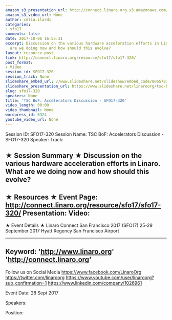 ```yaml
---
amazon_s3_presentation_url: http://connect.linaro.org.s3.amazonaws.com/sfo17/Videos/SFO17-320%20TSC%20BoF%20Accelerators%20Discussion%20.pdf
amazon_s3_video_url: None
author: celia.ilardi
categories:
- sfo17
comments: false
date: 2017-10-06 16:55:31
excerpt: Discussion on the various hardware acceleration efforts in Linaro.  What
  are we doing now and how should this evolve?
layout: resource-post
link: http://connect.linaro.org/resource/sfo17/sfo17-320/
post_format:
- Video
session_id: SFO17-320
session_track: None
slideshare_embed_url: //www.slideshare.net/slideshow/embed_code/80657817
slideshare_presentation_url: https://www.slideshare.net/linaroorg/tsc-bof-accelerators-discussion-sfo17320
slug: sfo17-320
speakers: None
title: 'TSC BoF: Accelerators Discussion - SFO17-320'
video_length: 00:00
video_thumbnail: None
wordpress_id: 6324
youtube_video_url: None
---
```


Session ID: SFO17-320
Session Name: TSC BoF: Accelerators Discussion - SFO17-320
Speaker:
Track:

★ Session Summary ★
Discussion on the various hardware acceleration efforts in Linaro. What are we doing now and how should this evolve?
---------------------------------------------------
★ Resources ★
Event Page: http://connect.linaro.org/resource/sfo17/sfo17-320/
Presentation:
Video:
---------------------------------------------------

★ Event Details ★
Linaro Connect San Francisco 2017 (SFO17)
25-29 September 2017
Hyatt Regency San Francisco Airport

---------------------------------------------------
Keyword:
'http://www.linaro.org'
'http://connect.linaro.org'
---------------------------------------------------
Follow us on Social Media
https://www.facebook.com/LinaroOrg
https://twitter.com/linaroorg
https://www.youtube.com/user/linaroorg?sub_confirmation=1
https://www.linkedin.com/company/1026961

Event Date: 28 Sept 2017

Speakers:

Position:
